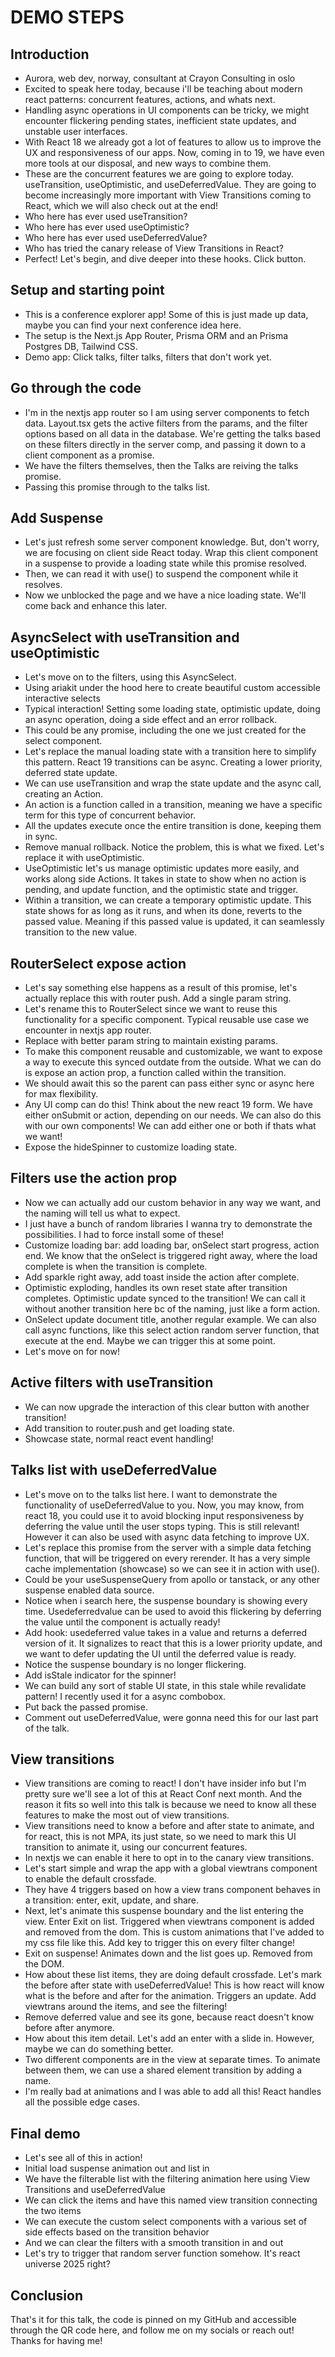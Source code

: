 # DEMO STEPS

## Introduction

- Aurora, web dev, norway, consultant at Crayon Consulting in oslo
- Excited to speak here today, because i'll be teaching about modern react patterns: concurrent features, actions, and whats next.
- Handling async operations in UI components can be tricky, we might encounter flickering pending states, inefficient state updates, and unstable user interfaces.
- With React 18 we already got a lot of features to allow us to improve the UX and responsiveness of our apps. Now, coming in to 19, we have even more tools at our disposal, and new ways to combine them.
- These are the concurrent features we are going to explore today. useTransition, useOptimistic, and useDeferredValue. They are going to become increasingly more important with View Transitions coming to React, which we will also check out at the end!
- Who here has ever used useTransition?
- Who here has ever used useOptimistic?
- Who here has ever used useDeferredValue?
- Who has tried the canary release of View Transitions in React?
- Perfect! Let's begin, and dive deeper into these hooks. Click button.

## Setup and starting point

- This is a conference explorer app! Some of this is just made up data, maybe you can find your next conference idea here.
- The setup is the Next.js App Router, Prisma ORM and an Prisma Postgres DB, Tailwind CSS.
- Demo app: Click talks, filter talks, filters that don't work yet.

## Go through the code

- I'm in the nextjs app router so I am using server components to fetch data. Layout.tsx gets the active filters from the params, and the filter options based on all data in the database. We're getting the talks based on these filters directly in the server comp, and passing it down to a client component as a promise.
- We have the filters themselves, then the Talks are reiving the talks promise.
- Passing this promise through to the talks list.

## Add Suspense

- Let's just refresh some server component knowledge. But, don't worry, we are focusing on client side React today. Wrap this client component in a suspense to provide a loading state while this promise resolved.
- Then, we can read it with use() to suspend the component while it resolves.
- Now we unblocked the page and we have a nice loading state. We'll come back and enhance this later.

## AsyncSelect with useTransition and useOptimistic

- Let's move on to the filters, using this AsyncSelect.
- Using ariakit under the hood here to create beautiful custom accessible interactive selects
- Typical interaction! Setting some loading state, optimistic update, doing an async operation, doing a side effect and an error rollback.
- This could be any promise, including the one we just created for the select component.
- Let's replace the manual loading state with a transition here to simplify this pattern. React 19 transitions can be async. Creating a lower priority, deferred state update.
- We can use useTransition and wrap the state update and the async call, creating an Action.
- An action is a function called in a transition, meaning we have a specific term for this type of concurrent behavior.
- All the updates execute once the entire transition is done, keeping them in sync.
- Remove manual rollback. Notice the problem, this is what we fixed. Let's replace it with useOptimistic.
- UseOptimistic let's us manage optimistic updates more easily, and works along side Actions. It takes in state to show when no action is pending, and update function, and the optimistic state and trigger.
- Within a transition, we can create a temporary optimistic update. This state shows for as long as it runs, and when its done, reverts to the passed value. Meaning if this passed value is updated, it can seamlessly transition to the new value.

## RouterSelect expose action

- Let's say something else happens as a result of this promise, let's actually replace this with router push. Add a single param string.
- Let's rename this to RouterSelect since we want to reuse this functionality for a specific component. Typical reusable use case we encounter in nextjs app router.
- Replace with better param string to maintain existing params.
- To make this component reusable and customizable, we want to expose a way to execute this synced outdate from the outside. What we can do is expose an action prop, a function called within the transition.
- We should await this so the parent can pass either sync or async here for max flexibility.
- Any UI comp can do this! Think about the new react 19 form. We have either onSubmit or action, depending on our needs. We can also do this with our own components! We can add either one or both if thats what we want!
- Expose the hideSpinner to customize loading state.

## Filters use the action prop

- Now we can actually add our custom behavior in any way we want, and the naming will tell us what to expect.
- I just have a bunch of random libraries I wanna try to demonstrate the possibilities. I had to force install some of these!
- Customize loading bar: add loading bar, onSelect start progress, action end. We know that the onSelect is triggered right away, where the load complete is when the transition is complete.
- Add sparkle right away, add toast inside the action after complete.
- Optimistic exploding, handles its own reset state after transition completes. Optimistic update synced to the transition! We can call it without another transition here bc of the naming, just like a form action.
- OnSelect update document title, another regular example. We can also call async functions, like this select action random server function, that execute at the end. Maybe we can trigger this at some point.
- Let's move on for now!

## Active filters with useTransition

- We can now upgrade the interaction of this clear button with another transition!
- Add transition to router.push and get loading state.
- Showcase state, normal react event handling!

## Talks list with useDeferredValue

- Let's move on to the talks list here. I want to demonstrate the functionality of useDeferredValue to you. Now, you may know, from react 18, you could use it to avoid blocking input responsiveness by deferring the value until the user stops typing. This is still relevant! However it can also be used with async data fetching to improve UX.
- Let's replace this promise from the server with a simple data fetching function, that will be triggered on every rerender. It has a very simple cache implementation (showcase) so we can see it in action with use().
- Could be your useSuspenseQuery from apollo or tanstack, or any other suspense enabled data source.
- Notice when i search here, the suspense boundary is showing every time. Usedeferredvalue can be used to avoid this flickering by deferring the value until the component is actually ready!
- Add hook: usedeferred value takes in a value and returns a deferred version of it. It signalizes to react that this is a lower priority update, and we want to defer updating the UI until the deferred value is ready.
- Notice the suspense boundary is no longer flickering.
- Add isStale indicator for the spinner!
- We can build any sort of stable UI state, in this stale while revalidate pattern! I recently used it for a async combobox.
- Put back the passed promise.
- Comment out useDeferredValue, were gonna need this for our last part of the talk.

## View transitions

- View transitions are coming to react! I don't have insider info but I'm pretty sure we'll see a lot of this at React Conf next month. And the reason it fits so well into this talk is because we need to know all these features to make the most out of view transitions.
- View transitions need to know a before and after state to animate, and for react, this is not MPA, its just state, so we need to mark this UI transition to animate it, using our concurrent features.
- In nextjs we can enable it here to opt in to the canary view transitions.
- Let's start simple and wrap the app with a global viewtrans component to enable the default crossfade.
- They have 4 triggers based on how a view trans component behaves in a transition: enter, exit, update, and share.
- Next, let's animate this suspense boundary and the list entering the view. Enter Exit on list. Triggered when viewtrans component is added and removed from the dom. This is custom animations that I've added to my css file like this. Add key to trigger this on every filter change!
- Exit on suspense! Animates down and the list goes up. Removed from the DOM.
- How about these list items, they are doing default crossfade. Let's mark the before after state with useDeferredValue! This is how react will know what is the before and after for the animation. Triggers an update. Add viewtrans around the items, and see the filtering!
- Remove deferred value and see its gone, because react doesn't know before after anymore.
- How about this item detail. Let's add an enter with a slide in. However, maybe we can do something better.
- Two different components are in the view at separate times. To animate between them, we can use a shared element transition by adding a name.
- I'm really bad at animations and I was able to add all this! React handles all the possible edge cases.

## Final demo

- Let's see all of this in action!
- Initial load suspense animation out and list in
- We have the filterable list with the filtering animation here using View Transitions and useDeferredValue
- We can click the items and have this named view transition connecting the two items
- We can execute the custom select components with a various set of side effects based on the transition behavior
- And we can clear the filters with a smooth transition in and out
- Let's try to trigger that random server function somehow. It's react universe 2025 right?

## Conclusion

That's it for this talk, the code is pinned on my GitHub and accessible through the QR code here, and follow me on my socials or reach out! Thanks for having me!
